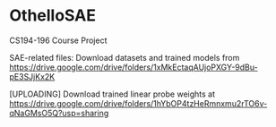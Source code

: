 # OthelloSAE
CS194-196 Course Project

SAE-related files: Download datasets and trained models from https://drive.google.com/drive/folders/1xMkEctaqAUjoPXGY-9dBu-pE3SJjKx2K

[UPLOADING] Download trained linear probe weights at https://drive.google.com/drive/folders/1hYbOP4tzHeRmnxmu2rTO6v-qNaGMsO5Q?usp=sharing
